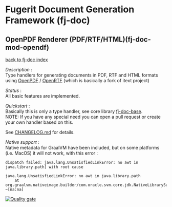 # Fugerit Document Generation Framework (fj-doc)

## OpenPDF Renderer (PDF/RTF/HTML)(fj-doc-mod-opendf)

[back to fj-doc index](https://github.com/fugerit-org/fj-doc.git)  

*Description* :  
Type handlers for generating documents in PDF, RTF and HTML formats using [OpenPDF](https://github.com/LibrePDF/OpenPDF) / [OpenRTF](https://github.com/LibrePDF/OpenRTF) (which is basically a fork of itext project)

*Status* :  
All basic features are implemented.  

*Quickstart* :  
Basically this is only a type handler, see core library [fj-doc-base](https://github.com/fugerit-org/fj-doc.git).  
NOTE: If you have any special need you can open a pull request or create your own handler based on this.

See [CHANGELOG.md](CHANGELOG.md) for details.

*Native support* :   
Native metadata for GraalVM have been included, but on some platforms (i.e. MacOS) it will not work, with this error : 

``` 
dispatch failed: java.lang.UnsatisfiedLinkError: no awt in java.library.path] with root cause

java.lang.UnsatisfiedLinkError: no awt in java.library.path
	at org.graalvm.nativeimage.builder/com.oracle.svm.core.jdk.NativeLibrarySupport.loadLibraryRelative(NativeLibrarySupport.java:120) ~[na:na]
```

[![Quality gate](https://sonarcloud.io/api/project_badges/quality_gate?project=fugerit-org_fj-doc-mod-openpdf)](https://sonarcloud.io/summary/new_code?id=fugerit-org_fj-doc-mod-openpdf)